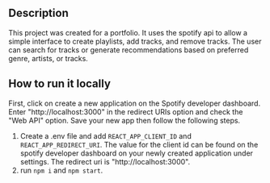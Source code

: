 ## Description

This project was created for a portfolio. It uses the spotify api to allow a simple interface to create playlists, add tracks, and remove tracks. The user can search for tracks or generate recommendations based on preferred genre, artists, or tracks.

## How to run it locally

First, click on create a new application on the Spotify developer dashboard. Enter "http://localhost:3000" in the redirect URIs option and check the "Web API" option. Save your new app then follow the following steps.

1. Create a .env file and add `REACT_APP_CLIENT_ID` and `REACT_APP_REDIRECT_URI`. The value for the client id can be found on the spotify developer dashboard on your newly created application under settings. The redirect uri is "http://localhost:3000".
2. run `npm i` and `npm start`.

